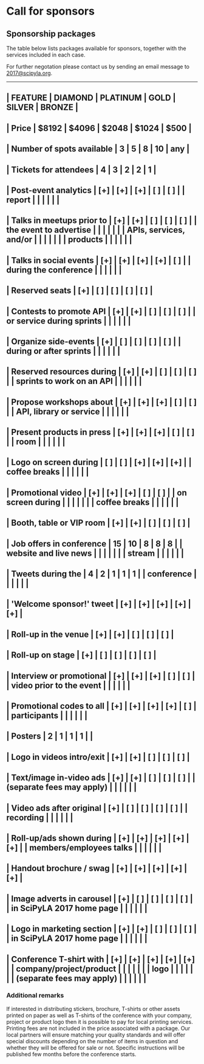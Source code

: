 
# Call for sponsors

## Sponsorship packages

The table below lists packages available for sponsors, together with the
services included in each case.

For further negotation please contact us by sending an email message to
2017@scipyla.org.

------------------------------------------------------------------------------------
| FEATURE                   | DIAMOND  | PLATINUM | GOLD     | SILVER   | BRONZE   |
------------------------------------------------------------------------------------
| Price                     | $8192    | $4096    | $2048    | $1024    | $500     |
------------------------------------------------------------------------------------
| Number of spots available |    3     |    5     |    8     |    10    |   any    |
------------------------------------------------------------------------------------
| Tickets for attendees     |    4     |    3     |    2     |    2     |    1     |
------------------------------------------------------------------------------------
| Post-event analytics      |   [+]    |   [+]    |   [+]    |   [ ]    |   [ ]    |
| report                    |          |          |          |          |          |
------------------------------------------------------------------------------------
| Talks in meetups prior to |   [+]    |   [+]    |   [ ]    |   [ ]    |   [ ]    |
| the event to advertise    |          |          |          |          |          |
| APIs, services, and/or    |          |          |          |          |          |
| products                  |          |          |          |          |          |
------------------------------------------------------------------------------------
| Talks in social events    |   [+]    |   [+]    |   [+]    |   [+]    |   [ ]    |
| during the conference     |          |          |          |          |          |
------------------------------------------------------------------------------------
| Reserved seats            |   [+]    |   [ ]    |   [ ]    |   [ ]    |   [ ]    |
------------------------------------------------------------------------------------
| Contests to promote API   |   [+]    |   [+]    |   [ ]    |   [ ]    |   [ ]    |
| or service during sprints |          |          |          |          |          |
------------------------------------------------------------------------------------
| Organize side-events      |   [+]    |   [ ]    |   [ ]    |   [ ]    |   [ ]    |
| during or after sprints   |          |          |          |          |          |
------------------------------------------------------------------------------------
| Reserved resources during |   [+]    |   [+]    |   [ ]    |   [ ]    |   [ ]    |
| sprints to work on an API |          |          |          |          |          |
------------------------------------------------------------------------------------
| Propose workshops about   |   [+]    |   [+]    |   [+]    |   [ ]    |   [ ]    |
| API, library or service   |          |          |          |          |          |
------------------------------------------------------------------------------------
| Present products in press |   [+]    |   [+]    |   [+]    |   [ ]    |   [ ]    |
| room                      |          |          |          |          |          |
------------------------------------------------------------------------------------
| Logo on screen during     |   [ ]    |   [ ]    |   [+]    |   [+]    |   [+]    |
| coffee breaks             |          |          |          |          |          |
------------------------------------------------------------------------------------
| Promotional video         |   [+]    |   [+]    |   [+]    |   [ ]    |   [ ]    |
| on screen during          |          |          |          |          |          |
| coffee breaks             |          |          |          |          |          |
------------------------------------------------------------------------------------
| Booth, table or VIP room  |   [+]    |   [+]    |   [ ]    |   [ ]    |   [ ]    |
------------------------------------------------------------------------------------
| Job offers in conference  |    15    |    10    |     8    |     8    |     8    |
| website and live news     |          |          |          |          |          |
| stream                    |          |          |          |          |          |
------------------------------------------------------------------------------------
| Tweets during the         |     4    |     2    |     1    |     1    |     1    |
| conference                |          |          |          |          |          |
------------------------------------------------------------------------------------
| 'Welcome sponsor!' tweet  |   [+]    |   [+]    |   [+]    |   [+]    |   [+]    |
------------------------------------------------------------------------------------
| Roll-up in the venue      |   [+]    |   [+]    |   [ ]    |   [ ]    |   [ ]    |
------------------------------------------------------------------------------------
| Roll-up on stage          |   [+]    |   [ ]    |   [ ]    |   [ ]    |   [ ]    |
------------------------------------------------------------------------------------
| Interview or promotional  |   [+]    |   [+]    |   [+]    |   [ ]    |   [ ]    |
| video prior to the event  |          |          |          |          |          |
------------------------------------------------------------------------------------
| Promotional codes to all  |   [+]    |   [+]    |   [+]    |   [+]    |   [ ]    |
| participants              |          |          |          |          |          |
------------------------------------------------------------------------------------
| Posters                   |     2    |     1    |     1    |     1    |          |
------------------------------------------------------------------------------------
| Logo in videos intro/exit |   [+]    |   [+]    |   [ ]    |   [ ]    |   [ ]    |
------------------------------------------------------------------------------------
| Text/image in-video ads   |   [+]    |   [+]    |   [ ]    |   [ ]    |   [ ]    |
| (separate fees may apply) |          |          |          |          |          |
------------------------------------------------------------------------------------
| Video ads after original  |   [+]    |   [ ]    |   [ ]    |   [ ]    |   [ ]    |
| recording                 |          |          |          |          |          |
------------------------------------------------------------------------------------
| Roll-up/ads shown during  |   [+]    |   [+]    |   [+]    |   [+]    |   [+]    |
| members/employees talks   |          |          |          |          |          |
------------------------------------------------------------------------------------
| Handout brochure / swag   |   [+]    |   [+]    |   [+]    |   [+]    |   [+]    |
------------------------------------------------------------------------------------
| Image adverts in carousel |   [+]    |   [ ]    |   [ ]    |   [ ]    |   [ ]    |
| in SciPyLA 2017 home page |          |          |          |          |          |
------------------------------------------------------------------------------------
| Logo in marketing section |   [+]    |   [+]    |   [ ]    |   [ ]    |   [ ]    |
| in SciPyLA 2017 home page |          |          |          |          |          |
------------------------------------------------------------------------------------
| Conference T-shirt with   |   [+]    |   [+]    |   [+]    |   [+]    |   [+]    |
| company/project/product   |          |          |          |          |          |
| logo                      |          |          |          |          |          |
| (separate fees may apply) |          |          |          |          |          |
------------------------------------------------------------------------------------

### Additional remarks 

If interested in distributing stickers, brochure, T-shirts or other assets printed
on paper as well as T-shirts of the conference with your company, project or
product logo then it is possible to pay for local printing services. Printing
fees are not included in the price associated with a package.
Our local partners will ensure matching your quality standards and will offer
special discounts depending on the number of items in question and whether
they will be offered for sale or not. Specific instructions will be published
few months before the conference starts.

